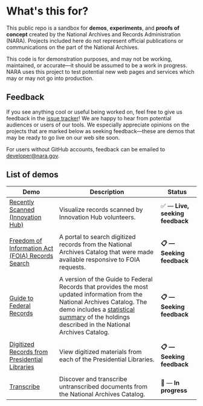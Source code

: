 # What's this for?

This public repo is a sandbox for __demos__, __experiments__, and __proofs of concept__ created by the National Archives and Records Administration (NARA). Projects included here do not represent official publications or communications on the part of the National Archives.

This code is for demonstration purposes, and may not be working, maintained, or accurate—it should be assumed to be a work in progress. NARA uses this project to test potential new web pages and services which may or may not go into production.

## Feedback

If you see anything cool or useful being worked on, feel free to give us feedback in the [issue tracker](https://github.com/usnationalarchives/sandbox/issues)! We are happy to hear from potential audiences or users of our tools. We especially appreciate opinions on the projects that are marked below as seeking feedback—these are demos that may be ready to go live on our web site soon. 

For users without GitHub accounts, feedback can be emailed to developer@nara.gov.

## List of demos

| Demo          | Description   | Status |
| ------------- | ------------- | ------ |
| [Recently Scanned (Innovation Hub)](https://www.archives.gov/innovation-hub/recentlyscanned) | Visualize records scanned by Innovation Hub volunteers. | :white_check_mark: — __Live, seeking feedback__ |
||||
| [Freedom of Information Act (FOIA) Records Search](https://usnationalarchives.github.io/sandbox/FOIA.html) | A portal to search digitized records from the National Archives Catalog that were made available responsive to FOIA requests. | __&#x1F4CB; — Seeking feedback__ |
||||
| [Guide to Federal Records](https://usnationalarchives.github.io/sandbox/Guide_to_Federal_Records.html) | A version of the Guide to Federal Records that provides the most updated information from the National Archives Catalog. The demo includes a [statistical summary](https://usnationalarchives.github.io/demos/statistical_summary.html) of the holdings described in the National Archives Catalog. | __&#x1F4CB; — Seeking feedback__ |
||||
| [Digitized Records from Presidential Libraries](https://usnationalarchives.github.io/sandbox/presidential_libraries_portal.html) | View digitized materials from each of the Presidential Libraries. | __&#x1F4CB; — Seeking feedback__ |
||||
| [Transcribe](https://usnationalarchives.github.io/sandbox/transcription_mission.html) | Discover and transcribe untranscribed documents from the National Archives Catalog. | &#x1F6A7; — __In progress__ |
